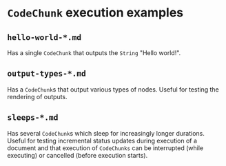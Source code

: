 # `CodeChunk` execution examples

## `hello-world-*.md`

Has a single `CodeChunk` that outputs the `String` "Hello world!".

## `output-types-*.md`

Has a `CodeChunk`s that output various types of nodes. Useful for testing the rendering of outputs.

## `sleeps-*.md`

Has several `CodeChunk`s which sleep for increasingly longer durations. Useful for testing incremental status updates during execution of a document and that execution of `CodeChunks` can be interrupted (while executing) or cancelled (before execution starts).
